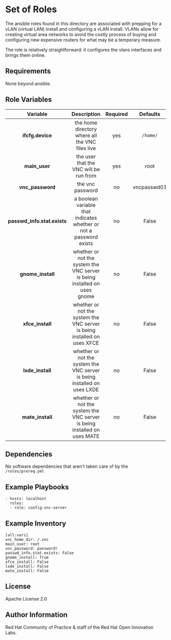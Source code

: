 Set of Roles
============

The ansible roles found in this directory are associated with prepping for a vLAN (virtual LAN) install and configuring a vLAN install. VLANs allow for creating virtual area networks to avoid the costly process of buying and configuring new expensive routers for what may be a temporary measure.

The role is relatively straightforward:  it configures the vlans interfaces and brings them online.

Requirements
------------

None beyond ansible.

Role Variables
--------------
| Variable | Description | Required | Defaults |
|:--------:|:-----------:|:--------:|:--------:|
|**ifcfg.device**| the home directory where all the VNC files live | yes | ``` /home/ ``` |
|**main_user**| the user that the VNC will be run from| yes | root |
|**vnc_password**| the vnc password | no | vncpasswd01 |
|**passwd_info.stat.exists**| a boolean variable that indicates whether or not a password exists  | no | False |
|**gnome_install**| whether or not the system the VNC server is being installed on uses gnome | no | False |
|**xfce_install**| whether or not the system the VNC server is being installed on uses XFCE | no | False |
|**lxde_install**| whether or not the system the VNC server is being installed on uses LXDE | no | False |
|**mate_install**| whether or not the system the VNC server is being installed on uses MATE | no | False |

Dependencies
------------
No software dependencies that aren't taken care of by the ```/roles/prereq.yml```

Example Playbooks
----------------

```
- hosts: localhost
  roles:
  - role: config-vnc-server
```

Example Inventory
----------------

```
[all:vars]
vnc_home_dir: /.vnc
main_user: root
vnc_password: password!
passwd_info.stat.exists: False
gnome_install: True
xfce_install: False
lxde_install: False
mate_install: False

```


License
-------

Apache License 2.0


Author Information
------------------

Red Hat Community of Practice & staff of the Red Hat Open Innovation Labs.
